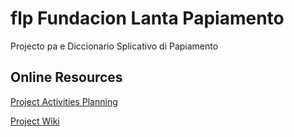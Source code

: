 # flp Fundacion Lanta Papiamento
Projecto pa e Diccionario Splicativo di Papiamento


## Online Resources
[Project Activities Planning](https://github.com/users/rvjansen/projects/1/views/1)

[Project Wiki](https://github.com/rvjansen/flp/wiki)
